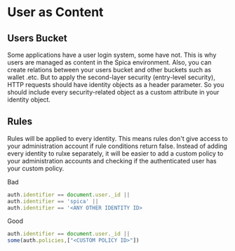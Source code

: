 # User as Content

## Users Bucket

Some applications have a user login system, some have not. This is why users are managed as content in the Spica environment. Also, you can create relations between your users bucket and other buckets such as wallet .etc. But to apply the second-layer security (entry-level security), HTTP requests should have identity objects as a header parameter. So you should include every security-related object as a custom attribute in your identity object.

## Rules

Rules will be applied to every identity. This means rules don't give access to your administration account if rule conditions return false. Instead of adding every identity to rulxe separately, it will be easier to add a custom policy to your administration accounts and checking if the authenticated user has your custom policy.

Bad

```javascript
auth.identifier == document.user._id ||
auth.identifier == 'spica' ||
auth.identifier == '<ANY OTHER IDENTITY ID>
```

Good

```javascript
auth.identifier == document.user._id ||
some(auth.policies,["<CUSTOM POLICY ID>"])
```